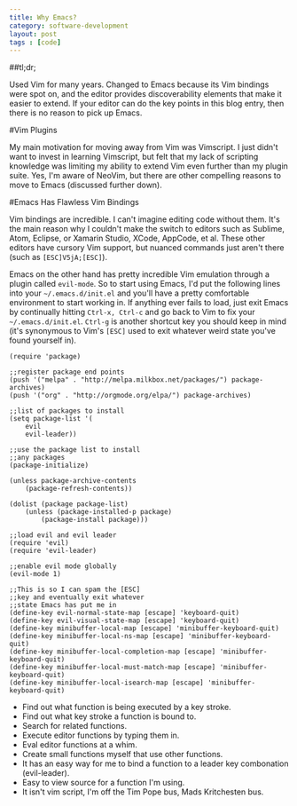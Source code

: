 ```yaml
---
title: Why Emacs?
category: software-development
layout: post
tags : [code]
---
```


##tl;dr;

Used Vim for many years. Changed to Emacs because its Vim bindings were spot on,
and the editor provides discoverability elements that make it easier to extend. If
your editor can do the key points in this blog entry, then there is no reason to
pick up Emacs.

#Vim Plugins

My main motivation for moving away from Vim was Vimscript. I just didn't want
to invest in learning Vimscript, but felt that my lack of scripting knowledge was
limiting my ability to extend Vim even further than my plugin suite. Yes,
I'm aware of NeoVim, but there are other compelling reasons to move to Emacs (discussed
further down).

#Emacs Has Flawless Vim Bindings

Vim bindings are incredible. I can't imagine editing code without them. It's the
main reason why I couldn't make the switch to editors such as Sublime, Atom, Eclipse, or
Xamarin Studio, XCode, AppCode, et al. These other editors have cursory Vim support,
but nuanced commands just aren't there (such as `[ESC]V5jA;[ESC]`).

Emacs on the other hand has pretty incredible Vim emulation through a plugin called `evil-mode`.
So to start using Emacs, I'd put the following lines into your `~/.emacs.d/init.el` and you'll
have a pretty comfortable environment to start working in. If anything ever fails to load,
just exit Emacs by continually hitting `Ctrl-x, Ctrl-c` and go back to Vim
to fix your `~/.emacs.d/init.el`. `Ctrl-g` is another shortcut key you should keep in mind (it's
synonymous to Vim's `[ESC]` used to exit whatever weird state you've found yourself in).

    (require 'package)

    ;;register package end points
    (push '("melpa" . "http://melpa.milkbox.net/packages/") package-archives)
    (push '("org" . "http://orgmode.org/elpa/") package-archives)

    ;;list of packages to install
    (setq package-list '(
        evil
        evil-leader))

    ;;use the package list to install
    ;;any packages
    (package-initialize)

    (unless package-archive-contents
        (package-refresh-contents))

    (dolist (package package-list)
        (unless (package-installed-p package)
            (package-install package)))

    ;;load evil and evil leader
    (require 'evil)
    (require 'evil-leader)

    ;;enable evil mode globally
    (evil-mode 1)

    ;;This is so I can spam the [ESC]
    ;;key and eventually exit whatever
    ;;state Emacs has put me in
    (define-key evil-normal-state-map [escape] 'keyboard-quit)
    (define-key evil-visual-state-map [escape] 'keyboard-quit)
    (define-key minibuffer-local-map [escape] 'minibuffer-keyboard-quit)
    (define-key minibuffer-local-ns-map [escape] 'minibuffer-keyboard-quit)
    (define-key minibuffer-local-completion-map [escape] 'minibuffer-keyboard-quit)
    (define-key minibuffer-local-must-match-map [escape] 'minibuffer-keyboard-quit)
    (define-key minibuffer-local-isearch-map [escape] 'minibuffer-keyboard-quit)

- Find out what function is being executed by a key stroke.
- Find out what key stroke a function is bound to.
- Search for related functions.
- Execute editor functions by typing them in.
- Eval editor functions at a whim.
- Create small functions myself that use other functions.
- It has an easy way for me to bind a function to a leader key combonation (evil-leader).
- Easy to view source for a function I'm using.
- It isn't vim script, I'm off the Tim Pope bus, Mads Kritchesten bus.
